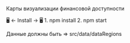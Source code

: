 Карты визуализации финансовой доступности

  🖥️ <- Install -> 🖥️
    1. npm install
    2. npm start

Данные должны быть => src/data/dataRegions